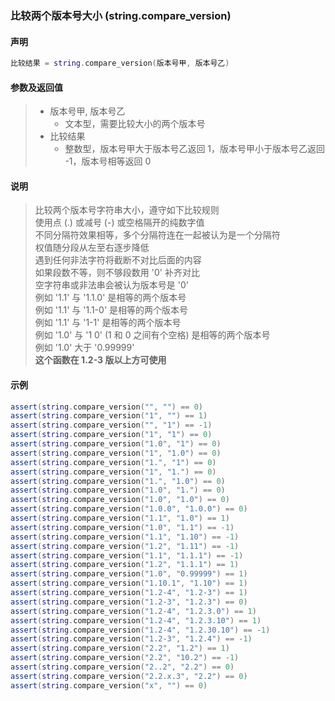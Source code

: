### 比较两个版本号大小 (**string\.compare\_version**)


#### 声明
```lua
比较结果 = string.compare_version(版本号甲, 版本号乙)
```


#### 参数及返回值
> - 版本号甲, 版本号乙
>   - 文本型，需要比较大小的两个版本号
> - 比较结果
>   - 整数型，版本号甲大于版本号乙返回 1，版本号甲小于版本号乙返回 \-1，版本号相等返回 0


#### 说明
> 比较两个版本号字符串大小，遵守如下比较规则  
> 使用点 \(\.\) 或减号 \(\-\) 或空格隔开的纯数字值  
> 不同分隔符效果相等，多个分隔符连在一起被认为是一个分隔符    
> 权值随分段从左至右逐步降低  
> 遇到任何非法字符将截断不对比后面的内容  
> 如果段数不等，则不够段数用 '0' 补齐对比  
> 空字符串或非法串会被认为版本号是 '0'  
> 例如 '1\.1' 与 '1\.1\.0' 是相等的两个版本号  
> 例如 '1\.1' 与 '1\.1\-0' 是相等的两个版本号  
> 例如 '1\.1' 与 '1\-1' 是相等的两个版本号  
> 例如 '1\.0' 与 '1 0' \(1 和 0 之间有个空格\) 是相等的两个版本号  
> 例如 '1\.0' 大于 '0\.99999'  
> **这个函数在 1\.2\-3 版以上方可使用**  


#### 示例
```lua
assert(string.compare_version("", "") == 0)
assert(string.compare_version("1", "") == 1)
assert(string.compare_version("", "1") == -1)
assert(string.compare_version("1", "1") == 0)
assert(string.compare_version("1.0", "1") == 0)
assert(string.compare_version("1", "1.0") == 0)
assert(string.compare_version("1.", "1") == 0)
assert(string.compare_version("1", "1.") == 0)
assert(string.compare_version("1.", "1.0") == 0)
assert(string.compare_version("1.0", "1.") == 0)
assert(string.compare_version("1.0", "1.0") == 0)
assert(string.compare_version("1.0.0", "1.0.0") == 0)
assert(string.compare_version("1.1", "1.0") == 1)
assert(string.compare_version("1.0", "1.1") == -1)
assert(string.compare_version("1.1", "1.10") == -1)
assert(string.compare_version("1.2", "1.11") == -1)
assert(string.compare_version("1.1", "1.1.1") == -1)
assert(string.compare_version("1.2", "1.1.1") == 1)
assert(string.compare_version("1.0", "0.99999") == 1)
assert(string.compare_version("1.10.1", "1.10") == 1)
assert(string.compare_version("1.2-4", "1.2-3") == 1)
assert(string.compare_version("1.2-3", "1.2.3") == 0)
assert(string.compare_version("1.2-4", "1.2.3.0") == 1)
assert(string.compare_version("1.2-4", "1.2.3.10") == 1)
assert(string.compare_version("1.2-4", "1.2.30.10") == -1)
assert(string.compare_version("1.2-3", "1.2.4") == -1)
assert(string.compare_version("2.2", "1.2") == 1)
assert(string.compare_version("2.2", "10.2") == -1)
assert(string.compare_version("2..2", "2.2") == 0)
assert(string.compare_version("2.2.x.3", "2.2") == 0)
assert(string.compare_version("x", "") == 0)
```